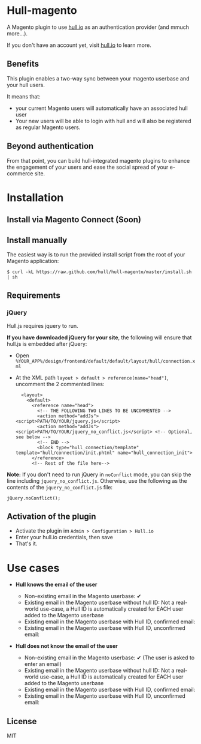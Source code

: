 # Hull-magento

A Magento plugin to use [hull.io](http://hull.io) as an authentication provider (and mmuch more...).

If you don't have an account yet, visit [hull.io](http://hull.io) to learn more.

## Benefits

This plugin enables a two-way sync between your magento userbase and your hull users.

It means that:

* your current Magento users will automatically have an associated hull user
* Your new users will be able to login with hull and will also be registered as regular Magento users.

## Beyond authentication

From that point, you can build hull-integrated magento plugins to enhance the engagement of your users
and ease the social spread of your e-commerce site.

# Installation

## Install via Magento Connect (Soon)

## Install manually

The easiest way is to run the provided install script from the root of your Magento application:

    $ curl -kL https://raw.github.com/hull/hull-magento/master/install.sh | sh

## Requirements

### jQuery

Hull.js requires jquery to run.

__If you have downloaded jQuery for your site__, the following will ensure that hull.js is embedded after jQuery:

* Open `%YOUR_APP%/design/frontend/default/default/layout/hull/connection.xml`
* At the XML path `layout > default > reference[name="head"]`, uncomment the 2 commented lines:

        <layout>
          <default>
            <reference name="head">
              <!-- THE FOLLOWING TWO LINES TO BE UNCOMMENTED -->
              <action method="addJs"><script>PATH/TO/YOUR/jquery.js</script>
              <action method="addJs"><script>PATH/TO/YOUR/jquery_no_conflict.js</script> <!-- Optional, see below -->
              <!-- END -->
              <block type="hull_connection/template" template="hull/connection/init.phtml" name="hull_connection_init">
            </reference>
            <!-- Rest of the file here-->

__Note:__ If you don't need to run jQuery in `noConflict` mode, you can skip the line including `jquery_no_conflict.js`.
Otherwise, use the following as the contents of the `jquery_no_conflict.js` file:

    jQuery.noConflict();

## Activation of the plugin

* Activate the plugin im `Admin > Configuration > Hull.io`
* Enter your hull.io credentials, then save
* That's it.

# Use cases

* __Hull knows the email of the user__
    * Non-existing email in the Magento userbase: ✔
    * Existing email in the Magento userbase without hull ID: Not a real-world use-case, a Hull ID is automatically created for EACH user added to the Magento userbase
    * Existing email in the Magento userbase with Hull ID, confirmed email:
    * Existing email in the Magento userbase with Hull ID, unconfirmed email:

* __Hull does not know the email of the user__
    * Non-existing email in the Magento userbase: ✔ (The user is asked to enter an email)
    * Existing email in the Magento userbase without hull ID: Not a real-world use-case, a Hull ID is automatically created for EACH user added to the Magento userbase
    * Existing email in the Magento userbase with Hull ID, confirmed email:
    * Existing email in the Magento userbase with Hull ID, unconfirmed email:

## License

MIT


